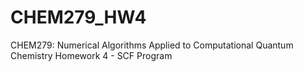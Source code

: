 # CHEM279_HW4
CHEM279: Numerical Algorithms Applied to Computational Quantum Chemistry Homework 4 - SCF Program
